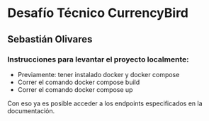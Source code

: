 # Desafío Técnico CurrencyBird 

## Sebastián Olivares

### Instrucciones para levantar el proyecto localmente:
- Previamente: tener instalado docker y docker compose
- Correr el comando docker compose build
- Correr el comando docker compose up

Con eso ya es posible acceder a los endpoints especificados en la documentación.
